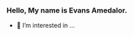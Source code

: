 <h3>Hello, My name is Evans Amedalor.</h3>
<p>

- 👀 I’m interested in ...
</p>
<!---
EvansPeazy/EvansPeazy is a ✨ special ✨ repository because its `README.md` (this file) appears on your GitHub profile.
You can click the Preview link to take a look at your changes.
--->
